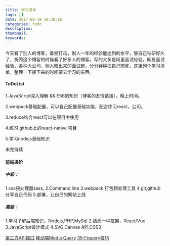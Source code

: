 ```yaml
---
title: 学习清单
tags: []
date: 2017-08-19 10:38:18
categories: todo
description:
thumbnail:
keywords:
---
```

今天看了别人的博客，备受打击，别人一年的经验能达到的水平，够自己钻研好久了，折腾这个博客的时候看了好多人的博客，写的大多是阿里面试经验，网易面试经验，各种大公司，别人晒出来的面试题，分分钟钟把自己憋死，这里列个学习清单，整理一下接下来的时间要去学习的东西。

#### ToDoList
1.JavaScript深入理解 && ES6的知识（博客的友情链接），晚上时间。

2.webpack基础配置，可以自己配置基础功能，配合练习react，公司。

3.reduce结合react可以在项目中使用

4.练习 github上的react-native 项目

5.学习nodejs基础知识

未完待续
#### 前端进阶
##### 中级：
1.css预处理器sass,
2.Command line
3.webpack 打包预处理工具
4.git,github分享自己代码
5.部署，让自己的网站上线
##### 高级：
1.学习了解后端知识，Nodejs,PHP,MySql
2.熟悉一种框架，React/Vue
3.JavaScript设计模式
4.SVG,Canvas API,CSS3

[第三方API接口](https://zyl.me/blog/2037)
[移动端Media Query](https://zyl.me/blog/101)
[35个jquery技巧](https://zyl.me/blog/52)




